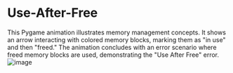 # Use-After-Free
This Pygame animation illustrates memory management concepts. It shows an arrow interacting with colored memory blocks, marking them as "in use" and then "freed." The animation concludes with an error scenario where freed memory blocks are used, demonstrating the "Use After Free" error.
![image](https://github.com/user-attachments/assets/2a7a1597-0416-4731-8ad0-abad057b0e66)









